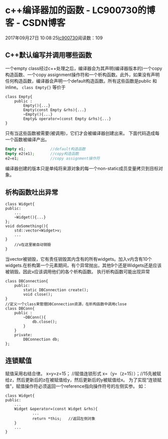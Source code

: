 # c++编译器加的函数 - LC900730的博客 - CSDN博客
2017年09月27日 10:08:25[lc900730](https://me.csdn.net/LC900730)阅读数：109
## C++默认编写并调用哪些函数
一个empty class经过c++处理之后，编译器会为其声明(编译器版本的)一个copy构造函数、一个copy assignment操作符和一个析构函数。此外，如果没有声明任何构造函数，编译器会声明一个default构造函数。所有这些函数是public 和inline。
`class Empty{}`
等价于
```
class Empty{
    public :
        Empty(){...}
        Empty(const Empty &rhs){...}
        ~Empty(){...}
        Empty& operator=(const Empty &rhs){...}
}
```
只有当这些函数被需要(被调用)，它们才会被编译器创建出来。 
下面代码造成每一个函数被编译产出。
```php
Empty e1;           //default构造函数
Empty e2(e1);       //copy构造函数
e2=e1;              //copy assignment操作符
```
编译器创建的版本只是单纯将来源对象的每一个non-static成员变量拷贝到目标对象。
## 析构函数吐出异常
```
class Widget{
public:
    ...
    ~Widget(){...} 
};
void doSomething(){
    std::vector<Widget>v;
    ...
}
    //v在这里被自动销毁
}
```
当vector被销毁，它有责任销毁其内含有的所有widgets。加入v内含有10个widgets.在析构第一个元素期间，有个异常抛出，其他9个还是Widgets还是应该被销毁。因此v应该调用他们的各个析构函数。
执行析构函数可能出现异常
```
class DBConnection{
    public:
        static DBConnection create();
        void close();
}
//定义一个class来管理DBConnection资源，在析构函数中调用close
class DBConn{
    public :
        ~DBConn(){
            db.close();
        }
    }
    private:
        DBConnection db;
};
```
## 连锁赋值
赋值采用右结合律。 
x=y=z=15；   //赋值连锁形式 
x=（y=（z=15））；//15先被赋给z，然后更新后的z在被赋值给y，然后更新后的y被赋值给x。 
为了实现“连锁赋值”，赋值操作符必须返回一个reference指向操作符号的左侧实参。 
如：
```
class Widget{
public:
    ...
    Widget &operator=(const Widget &rhs){
            ...
            return *this;   //返回左侧对象
    }
    ...
}
```
